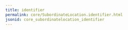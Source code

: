 ```yaml
---
title: identifier
permalink: core/SubordinateLocation.identifier.html
jsonid: core_subordinatelocation_identifier
---
```


